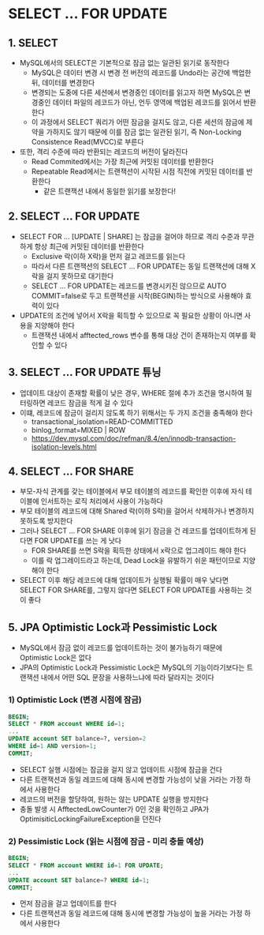 # SELECT ... FOR UPDATE

## 1. SELECT
- MySQL에서의 SELECT은 기본적으로 잠금 없는 일관된 읽기로 동작한다
  - MySQL은 데이터 변경 시 변경 전 버전의 레코드를 Undo라는 공간에 백업한 뒤, 데이터를 변경한다
  - 변경되는 도중에 다른 세션에서 변경중인 데이터를 읽고자 하면 MySQL은 변경중인 데이터 파일의 레코드가 아닌, 언두 영역에 백업된 레코드를 읽어서 반환한다
  - 이 과정에서 SELECT 쿼리가 어떤 잠금을 걸지도 않고, 다른 세션의 잠금에 제약을 가하지도 않기 때문에 이를 잠금 없는 일관된 읽기, 즉 Non-Locking Consistence Read(MVCC)로 부른다
- 또한, 격리 수준에 따라 반환되는 레코드의 버전이 달라진다
  - Read Commited에서는 가장 최근에 커밋된 데이터를 반환한다
  - Repeatable Read에서는 트랜잭션이 시작된 시점 직전에 커밋된 데이터를 반환한다
    - 같은 트랜잭션 내에서 동일한 읽기를 보장한다!


## 2. SELECT ... FOR UPDATE
- SELECT FOR ... [UPDATE | SHARE] 는 잠금을 걸어야 하므로 격리 수준과 무관하게 항상 최근에 커밋된 데이터를 반환한다
  - Exclusive 락(이하 X락)을 먼저 걸고 레코드를 읽는다
  - 따라서 다른 트랜잭션의 SELECT ... FOR UPDATE는 동일 트랜잭션에 대해 X락을 걸지 못하므로 대기한다 
  - SELECT ... FOR UPDATE는 레코드를 변경시키진 않으므로 AUTO COMMIT=false로 두고 트랜잭션을 시작(BEGIN)하는 방식으로 사용해야 효력이 있다
- UPDATE의 조건에 넣어서 X락을 획득할 수 있으므로 꼭 필요한 상황이 아니면 사용을 지양해야 한다
  - 트랜잭션 내에서 afftected_rows 변수를 통해 대상 건이 존재하는지 여부를 확인할 수 있다


## 3. SELECT ... FOR UPDATE 튜닝
- 업데이트 대상이 존재할 확률이 낮은 경우, WHERE 절에 추가 조건을 명시하여 필터링하면 레코드 잠금을 적게 걸 수 있다
- 이떄, 레코드에 잠금이 걸리지 않도록 하기 위해서는 두 가지 조건을 충족해야 한다
  - transactional_isolation=READ-COMMITTED
  - binlog_format=MIXED | ROW
  - https://dev.mysql.com/doc/refman/8.4/en/innodb-transaction-isolation-levels.html


## 4. SELECT ... FOR SHARE
- 부모-자식 관계를 갖는 테이블에서 부모 테이블의 레코드를 확인한 이후에 자식 테이블에 인서트하는 로직 처리에서 사용이 가능하다
- 부모 테이블의 레코드에 대해 Shared 락(이하 S락)을 걸어서 삭제하거나 변경하지 못하도록 방지한다
- 그러나 SELECT ... FOR SHARE 이후에 읽기 잠금을 건 레코드를 업데이트하게 된다면 FOR UPDATE를 쓰는 게 낫다 
  - FOR SHARE를 쓰면 S락을 획득한 상태에서 x락으로 업그레이드 해야 한다
  - 이를 락 업그레이드라고 하는데, Dead Lock을 유발하기 쉬운 패턴이므로 지양해야 한다
- SELECT 이후 해당 레코드에 대해 업데이트가 실행될 확률이 매우 낮다면 SELECT FOR SHARE를, 그렇지 않다면 SELECT FOR UPDATE를 사용하는 것이 좋다


## 5. JPA Optimistic Lock과 Pessimistic Lock
- MySQL에서 잠금 없이 레코드를 업데이트하는 것이 불가능하기 때문에 Optimistic Lock은 없다
- JPA의 Optimistic Lock과 Pessimistic Lock은 MySQL의 기능이라기보다는 트랜잭션 내에서 어떤 SQL 문장을 사용하느냐에 따라 달라지는 것이다
### 1) Optimistic Lock (변경 시점에 잠금)
```sql
BEGIN;
SELECT * FROM account WHERE id=1;
...
UPDATE account SET balance=?, version=2
WHERE id=1 AND version=1;
COMMIT;
```
- SELECT 실행 시점에는 잠금을 걸지 않고 업데이트 시점에 잠금을 건다
- 다른 트랜잭션과 동일 레코드에 대해 동시에 변경할 가능성이 낮을 거라는 가정 하에서 사용한다
- 레코드의 버전을 할당하여, 원하는 않는 UPDATE 실행을 방지한다
- 충돌 발생 시 AfftectedLowCounter가 0인 것을 확인하고 JPA가 OptimisiticLockingFailureException을 던진다

### 2) Pessimistic Lock (읽는 시점에 잠금 - 미리 충돌 예상)
```sql
BEGIN;
SELECT * FROM account WHERE id=1 FOR UPDATE;
...
UPDATE account SET balance=? WHERE id=1;
COMMIT;
```
- 먼저 잠금을 걸고 업데이트를 한다
- 다른 트랜잭션과 동일 레코드에 대해 동시에 변경할 가능성이 높을 거라는 가정 하에서 사용한다
